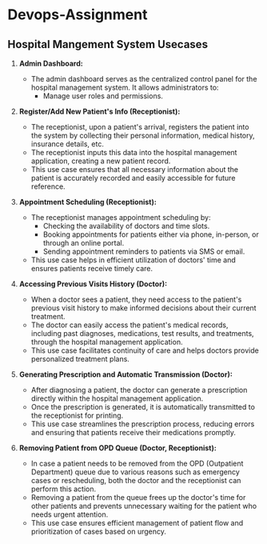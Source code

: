 # Devops-Assignment
## Hospital Mangement System Usecases

1) **Admin Dashboard:**
   - The admin dashboard serves as the centralized control panel for the hospital management system. It allows administrators to:
     - Manage user roles and permissions.

2) **Register/Add New Patient's Info (Receptionist):**
   - The receptionist, upon a patient's arrival, registers the patient into the system by collecting their personal information, medical history, insurance details, etc.
   - The receptionist inputs this data into the hospital management application, creating a new patient record.
   - This use case ensures that all necessary information about the patient is accurately recorded and easily accessible for future reference.

3) **Appointment Scheduling (Receptionist):**
   - The receptionist manages appointment scheduling by:
     - Checking the availability of doctors and time slots.
     - Booking appointments for patients either via phone, in-person, or through an online portal.
     - Sending appointment reminders to patients via SMS or email.
   - This use case helps in efficient utilization of doctors' time and ensures patients receive timely care.

4) **Accessing Previous Visits History (Doctor):**
   - When a doctor sees a patient, they need access to the patient's previous visit history to make informed decisions about their current treatment.
   - The doctor can easily access the patient's medical records, including past diagnoses, medications, test results, and treatments, through the hospital management application.
   - This use case facilitates continuity of care and helps doctors provide personalized treatment plans.

5) **Generating Prescription and Automatic Transmission (Doctor):**
   - After diagnosing a patient, the doctor can generate a prescription directly within the hospital management application.
   - Once the prescription is generated, it is automatically transmitted to the receptionist for printing.
   - This use case streamlines the prescription process, reducing errors and ensuring that patients receive their medications promptly.

6) **Removing Patient from OPD Queue (Doctor, Receptionist):**
   - In case a patient needs to be removed from the OPD (Outpatient Department) queue due to various reasons such as emergency cases or rescheduling, both the doctor and the receptionist can perform this action.
   - Removing a patient from the queue frees up the doctor's time for other patients and prevents unnecessary waiting for the patient who needs urgent attention.
   - This use case ensures efficient management of patient flow and prioritization of cases based on urgency.
  
   

